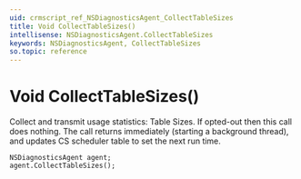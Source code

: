 ```yaml
---
uid: crmscript_ref_NSDiagnosticsAgent_CollectTableSizes
title: Void CollectTableSizes()
intellisense: NSDiagnosticsAgent.CollectTableSizes
keywords: NSDiagnosticsAgent, CollectTableSizes
so.topic: reference
---
```


# Void CollectTableSizes()

Collect and transmit usage statistics: Table Sizes. If opted-out then this call does nothing. The call returns immediately (starting a background thread), and updates CS scheduler table to set the next run time.

```crmscript
NSDiagnosticsAgent agent;
agent.CollectTableSizes();
```

